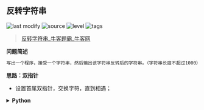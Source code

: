 ## 反转字符串
<!--START_SECTION:badge-->

![last modify](https://img.shields.io/static/v1?label=last%20modify&message=2022-10-14%2014%3A59%3A33&color=yellowgreen&style=flat-square)
![source](https://img.shields.io/static/v1?label=source&message=%E7%89%9B%E5%AE%A2&color=green&style=flat-square)
![level](https://img.shields.io/static/v1?label=level&message=%E7%AE%80%E5%8D%95&color=yellow&style=flat-square)
![tags](https://img.shields.io/static/v1?label=tags&message=%E5%AD%97%E7%AC%A6%E4%B8%B2%2C%20%E5%8F%8C%E6%8C%87%E9%92%88&color=orange&style=flat-square)

<!--END_SECTION:badge-->
<!--info
tags: [字符串, 双指针]
source: 牛客
level: 简单
number: '0103'
name: 反转字符串
companies: []
-->

> [反转字符串_牛客题霸_牛客网](https://www.nowcoder.com/practice/c3a6afee325e472386a1c4eb1ef987f3)

<summary><b>问题简述</b></summary>

```txt
写出一个程序，接受一个字符串，然后输出该字符串反转后的字符串。（字符串长度不超过1000）
```

<!-- 
<details><summary><b>详细描述</b></summary>

```txt
```

</details>
-->

<!-- <div align="center"><img src="../../../_assets/xxx.png" height="300" /></div> -->

<summary><b>思路：双指针</b></summary>

- 设置首尾双指针，交换字符，直到相遇；

<details><summary><b>Python</b></summary>

```python
class Solution:
    def solve(self , s: str) -> str:
        
        s = list(s)
        l, r = 0, len(s) - 1
        while l < r:
            s[l], s[r] = s[r], s[l]
            l += 1
            r -= 1
        
        return ''.join(s)
```

</details>
